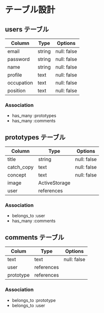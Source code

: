 # テーブル設計

## users テーブル

| Column      | Type   | Options     |
| ----------- | ------ | ----------- |
| email       | string | null: false |
| password    | string | null: false |
| name        | string | null: false |
| profile     | text   | null: false |
| occupation  | text   | null: false |
| position    | text   | null: false |

### Association

- has_many :prototypes
- has_many :comments 

## prototypes テーブル

| Column     | Type          | Options     |
| ---------- | ------------- | ----------- |
| title      | string        | null: false |
| catch_copy | text          | null: false |
| concept    | text          | null: false |
| image      | ActiveStorage |             |
| user       | references    |             |


### Association

- belongs_to :user
- has_many :comments

## comments テーブル

| Colum      | Type         | Options     |
| ---------- | ------------ | ----------- |
| text       | text         | null: false |
| user       | references   |             |
| prototype  | references   |             |

### Association

- belongs_to :prototype
- belongs_to :user